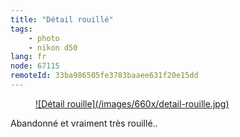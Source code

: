 ```yaml
---
title: "Détail rouillé"
tags:
    - photo
    - nikon d50
lang: fr
node: 67115
remoteId: 33ba986505fe3783baaee631f20e15dd
---
```

<figure class="object-center"><a href="/images/detail-rouille.jpg">![Détail rouille](/images/660x/detail-rouille.jpg)
</a></figure>


Abandonné et vraiment très rouillé..


